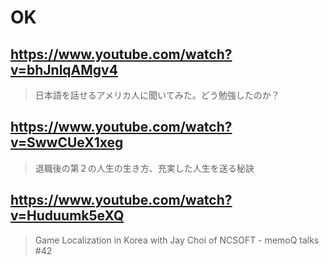 # OK

## https://www.youtube.com/watch?v=bhJnlqAMgv4

> 日本語を話せるアメリカ人に聞いてみた。どう勉強したのか？

## https://www.youtube.com/watch?v=SwwCUeX1xeg

> 退職後の第２の人生の生き方、充実した人生を送る秘訣

## https://www.youtube.com/watch?v=Huduumk5eXQ

> Game Localization in Korea with Jay Choi of NCSOFT - memoQ talks #42 

